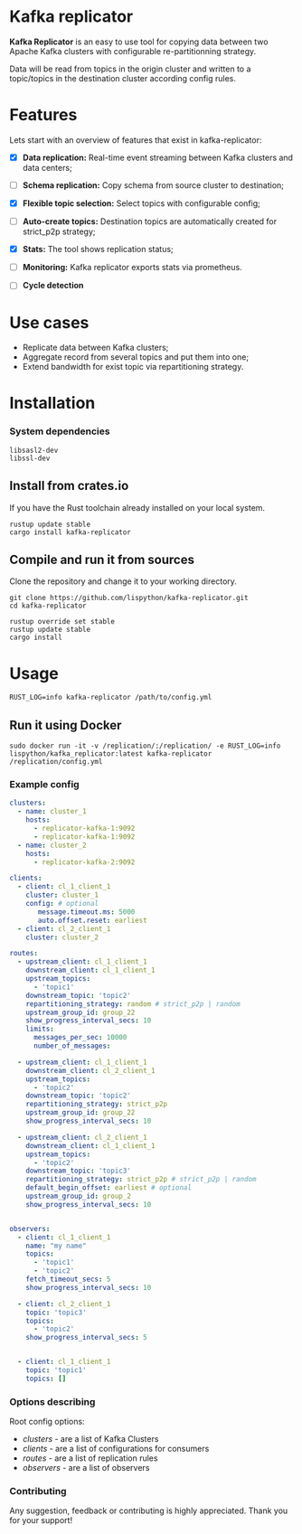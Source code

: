 # Kafka replicator

**Kafka Replicator** is an easy to use tool for copying data between two Apache Kafka clusters with configurable re-partitionning strategy.

Data will be read from topics in the origin cluster and written to a topic/topics in the destination cluster according config rules.


# Features

Lets start with an overview of features that exist in kafka-replicator:

  * [x] **Data replication:** Real-time event streaming between Kafka clusters and data centers;
  * [ ] **Schema replication:** Copy schema from source cluster to destination;
  * [x] **Flexible topic selection:** Select topics with configurable config;
  * [ ] **Auto-create topics:** Destination topics are automatically created for strict_p2p strategy;
  * [x] **Stats:** The tool shows replication status;
  * [ ] **Monitoring:** Kafka replicator exports stats via prometheus.
  * [ ] **Cycle detection**



# Use cases

  * Replicate data between Kafka clusters;
  * Aggregate record from several topics and put them into one;
  * Extend bandwidth for exist topic via repartitioning strategy.


# Installation


### System dependencies

``` shell
libsasl2-dev
libssl-dev
```


## Install from crates.io


If you have the Rust toolchain already installed on your local system.

``` shell
rustup update stable
cargo install kafka-replicator
```


## Compile and run it from sources

Clone the repository and change it to your working directory.

```shell
git clone https://github.com/lispython/kafka-replicator.git
cd kafka-replicator

rustup override set stable
rustup update stable
cargo install
```


# Usage

``` shell
RUST_LOG=info kafka-replicator /path/to/config.yml
```

## Run it using Docker


``` shell
sudo docker run -it -v /replication/:/replication/ -e RUST_LOG=info lispython/kafka_replicator:latest kafka-replicator /replication/config.yml
```

### Example config


``` yaml
clusters:
  - name: cluster_1
    hosts:
      - replicator-kafka-1:9092
      - replicator-kafka-1:9092
  - name: cluster_2
    hosts:
      - replicator-kafka-2:9092

clients:
  - client: cl_1_client_1
    cluster: cluster_1
    config: # optional
       message.timeout.ms: 5000
       auto.offset.reset: earliest
  - client: cl_2_client_1
    cluster: cluster_2

routes:
  - upstream_client: cl_1_client_1
    downstream_client: cl_1_client_1
    upstream_topics:
      - 'topic1'
    downstream_topic: 'topic2'
    repartitioning_strategy: random # strict_p2p | random
    upstream_group_id: group_22
    show_progress_interval_secs: 10
    limits:
      messages_per_sec: 10000
      number_of_messages:

  - upstream_client: cl_1_client_1
    downstream_client: cl_2_client_1
    upstream_topics:
      - 'topic2'
    downstream_topic: 'topic2'
    repartitioning_strategy: strict_p2p
    upstream_group_id: group_22
    show_progress_interval_secs: 10

  - upstream_client: cl_2_client_1
    downstream_client: cl_1_client_1
    upstream_topics:
      - 'topic2'
    downstream_topic: 'topic3'
    repartitioning_strategy: strict_p2p # strict_p2p | random
    default_begin_offset: earliest # optional
    upstream_group_id: group_2
    show_progress_interval_secs: 10


observers:
  - client: cl_1_client_1
    name: "my name"
    topics:
      - 'topic1'
      - 'topic2'
    fetch_timeout_secs: 5
    show_progress_interval_secs: 10

  - client: cl_2_client_1
    topic: 'topic3'
    topics:
      - 'topic2'
    show_progress_interval_secs: 5


  - client: cl_1_client_1
    topic: 'topic1'
    topics: []
```


### Options describing

Root config options:
 - _clusters_ - are a list of Kafka Clusters
 - _clients_ - are a list of configurations for consumers
 - _routes_ - are a list of replication rules
 - _observers_ - are a list of observers


### Contributing
Any suggestion, feedback or contributing is highly appreciated. Thank you for your support!
